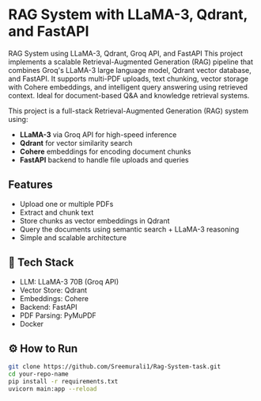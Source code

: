 #  RAG System with LLaMA-3, Qdrant, and FastAPI
RAG System using LLaMA-3, Qdrant, Groq API, and FastAPI
This project implements a scalable Retrieval-Augmented Generation (RAG) pipeline that combines Groq's LLaMA-3 large language model, Qdrant vector database, and FastAPI. It supports multi-PDF uploads, text chunking, vector storage with Cohere embeddings, and intelligent query answering using retrieved context. Ideal for document-based Q&A and knowledge retrieval systems.

This project is a full-stack Retrieval-Augmented Generation (RAG) system using:
- **LLaMA-3** via Groq API for high-speed inference
- **Qdrant** for vector similarity search
- **Cohere** embeddings for encoding document chunks
- **FastAPI** backend to handle file uploads and queries

##  Features
- Upload one or multiple PDFs
- Extract and chunk text
- Store chunks as vector embeddings in Qdrant
- Query the documents using semantic search + LLaMA-3 reasoning
- Simple and scalable architecture

## 🔧 Tech Stack
-  LLM: LLaMA-3 70B (Groq API)
-  Vector Store: Qdrant
-  Embeddings: Cohere
-  Backend: FastAPI
-  PDF Parsing: PyMuPDF
-  Docker

## ⚙️ How to Run

```bash
git clone https://github.com/Sreemurali1/Rag-System-task.git
cd your-repo-name
pip install -r requirements.txt
uvicorn main:app --reload

